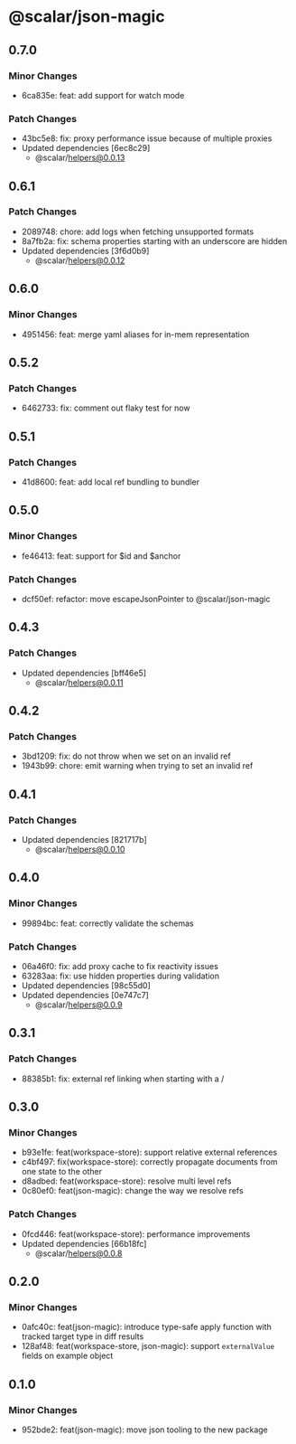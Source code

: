 # @scalar/json-magic

## 0.7.0

### Minor Changes

- 6ca835e: feat: add support for watch mode

### Patch Changes

- 43bc5e8: fix: proxy performance issue because of multiple proxies
- Updated dependencies [6ec8c29]
  - @scalar/helpers@0.0.13

## 0.6.1

### Patch Changes

- 2089748: chore: add logs when fetching unsupported formats
- 8a7fb2a: fix: schema properties starting with an underscore are hidden
- Updated dependencies [3f6d0b9]
  - @scalar/helpers@0.0.12

## 0.6.0

### Minor Changes

- 4951456: feat: merge yaml aliases for in-mem representation

## 0.5.2

### Patch Changes

- 6462733: fix: comment out flaky test for now

## 0.5.1

### Patch Changes

- 41d8600: feat: add local ref bundling to bundler

## 0.5.0

### Minor Changes

- fe46413: feat: support for $id and $anchor

### Patch Changes

- dcf50ef: refactor: move escapeJsonPointer to @scalar/json-magic

## 0.4.3

### Patch Changes

- Updated dependencies [bff46e5]
  - @scalar/helpers@0.0.11

## 0.4.2

### Patch Changes

- 3bd1209: fix: do not throw when we set on an invalid ref
- 1943b99: chore: emit warning when trying to set an invalid ref

## 0.4.1

### Patch Changes

- Updated dependencies [821717b]
  - @scalar/helpers@0.0.10

## 0.4.0

### Minor Changes

- 99894bc: feat: correctly validate the schemas

### Patch Changes

- 06a46f0: fix: add proxy cache to fix reactivity issues
- 63283aa: fix: use hidden properties during validation
- Updated dependencies [98c55d0]
- Updated dependencies [0e747c7]
  - @scalar/helpers@0.0.9

## 0.3.1

### Patch Changes

- 88385b1: fix: external ref linking when starting with a /

## 0.3.0

### Minor Changes

- b93e1fe: feat(workspace-store): support relative external references
- c4bf497: fix(workspace-store): correctly propagate documents from one state to the other
- d8adbed: feat(workspace-store): resolve multi level refs
- 0c80ef0: feat(json-magic): change the way we resolve refs

### Patch Changes

- 0fcd446: feat(workspace-store): performance improvements
- Updated dependencies [66b18fc]
  - @scalar/helpers@0.0.8

## 0.2.0

### Minor Changes

- 0afc40c: feat(json-magic): introduce type-safe apply function with tracked target type in diff results
- 128af48: feat(workspace-store, json-magic): support `externalValue` fields on example object

## 0.1.0

### Minor Changes

- 952bde2: feat(json-magic): move json tooling to the new package
